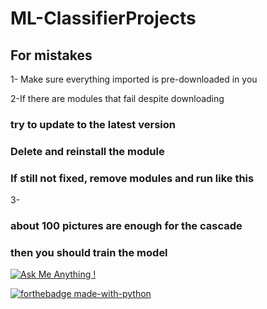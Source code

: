 # ML-ClassifierProjects
## For mistakes

1- Make sure everything imported is pre-downloaded in you

2-If there are modules that fail despite downloading
### try to update to the latest version
### Delete and reinstall the module
### If still not fixed, remove modules and run like this

3-
### about 100 pictures are enough for the cascade
### then you should train the model
[![Ask Me Anything !](https://img.shields.io/badge/Ask%20me-anything-1abc9c.svg)](https://GitHub.com/Naereen/ama)


[![forthebadge made-with-python](http://ForTheBadge.com/images/badges/made-with-python.svg)](https://www.python.org/)


